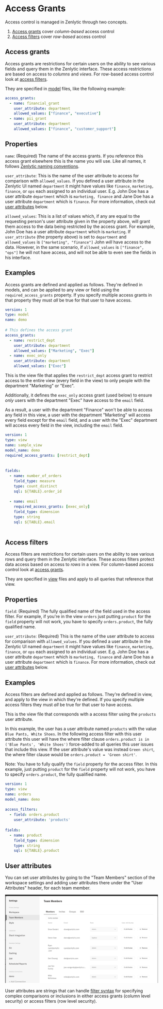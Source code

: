 # Access Grants

Access control is managed in Zenlytic through two concepts.

1. [Access grants](access_grants.md#access-grants) cover _column-based_ access control
2. [Access filters](access_grants.md#access-filters) cover _row-based_ access control

## Access grants

Access grants are restrictions for certain users on the ability to see various fields and query them in the Zenlytic interface. These access restrictions are based on access to _columns_ and _views_. For row-based access control look at [access filters](access_grants.md#access-filters).

They are specified in [model](model.md) files, like the following example:

```yaml
access_grants:
  - name: financial_grant
    user_attribute: department
    allowed_values: ["finance", "executive"]
  - name: pii_grant
    user_attribute: department
    allowed_values: ["finance", "customer_support"]
```

## Properties

`name`: (Required) The name of the access grants. If you reference this access grant elsewhere this is the name you will use. Like all names, it follows [Zenlytic naming conventions](data_modeling.md#naming-conventions).

`user_attribute`: This is the name of the user attribute to access for comparison with `allowed_values`. If you defined a user attribute in the Zenlytic UI named `department` it might have values like `finance`, `marketing, finance`, or `ops` each assigned to an individual user. E.g. John Doe has a user attribute `department` which is `marketing, finance` and Jane Doe has a user attribute `department` which is `finance`. For more information, check out [user attributes](access_grants.md#user-attributes) below.

`allowed_values`: This is a list of values which, if any are equal to the requesting person's user attribute given in the property above, will grant them access to the data being restricted by the access grant. For example, John Doe has a user attribute `department` which is `marketing`. If `user_attribute` (the property above) is set to `department` and `allowed_values` is `["marketing", "finance"]` John _will_ have access to the data. However, in the same scenario, if `allowed_values` is `["finance", "ops"]` he will not have access, and will not be able to even see the fields in his interface.

## Examples

Access grants are defined and applied as follows. They're defined in models, and can be applied to any view or field using the `required_access_grants` property. If you specify multiple access grants in that property they must _all_ be true for that user to have access.

```yaml
version: 1
type: model
name: demo

# This defines the access grant
access_grants:
  - name: restrict_dept
    user_attribute: department
    allowed_values: ["Marketing", "Exec"]
  - name: exec_only
    user_attribute: department
    allowed_values: ["Exec"]
```

This is the view file that applies the `restrict_dept` access grant to restrict access to the entire view (every field in the view) to only people with the department "Marketing" or "Exec".

Additionally, it defines the `exec_only` access grant (used below) to ensure _only_ users with the department "Exec" have access to the `email` field.

As a result, a user with the department "Finance" won't be able to access any field in this view, a user with the department "Marketing" will access every field except for the `email` field, and a user with the "Exec" department will access every field in the view, including the `email` field.

```yaml
version: 1
type: view
name: sample_view
model_name: demo
required_access_grants: [restrict_dept]


fields:
  - name: number_of_orders
    field_type: measure
    type: count_distinct
    sql: ${TABLE}.order_id

  - name: email
    required_access_grants: [exec_only]
    field_type: dimension
    type: string
    sql: ${TABLE}.email
  
```

## Access filters

Access filters are restrictions for certain users on the ability to see various rows and query them in the Zenlytic interface. These access filters protect data access based on access to _rows_ in a view. For column-based access control look at [access grants](access_grants.md#access-grants).

They are specified in [view](view.md) files and apply to all queries that reference that view.

## Properties

`field`: (Required) The fully qualified name of the field used in the access filter. For example, if you're in the view `orders` just putting `product` for the `field` property will not work, you have to specify `orders.product`, the fully qualified name.

`user_attribute`: (Required) This is the name of the user attribute to access for comparison with `allowed_values`. If you defined a user attribute in the Zenlytic UI named `department` it might have values like `finance`, `marketing, finance`, or `ops` each assigned to an individual user. E.g. John Doe has a user attribute `department` which is `marketing, finance` and Jane Doe has a user attribute `department` which is `finance`. For more information, check out [user attributes](access_grants.md#user-attributes) below.

## Examples

Access filters are defined and applied as follows. They're defined in view, and apply to the view in which they're defined. If you specify multiple access filters they must _all_ be true for that user to have access.

This is the view file that corresponds with a access filter using the `products` user attribute.

In this example, the user has a user attribute named `products` with the value `Blue Pants, White Shoes`. In the following access filter with this user attribute this user will have the where filter clause `orders.product is in ('Blue Pants', 'White Shoes')` force-added to all queries this user issues that include this view. If the user attribute's value was instead `Green shirt`, the where filter clause would be `orders.product = 'Green shirt'`.

Note: You have to fully qualify the `field` property for the access filter. In this example, just putting `product` for the `field` property will not work, you have to specify `orders.product`, the fully qualified name.

```yaml
version: 1
type: view
name: orders
model_name: demo

access_filters:
  - field: orders.product
    user_attribute: 'products'

fields:
  - name: product
    field_type: dimension
    type: string
    sql: ${TABLE}.product

```

## User attributes

You can set user attributes by going to the "Team Members" section of the workspace settings and adding user attributes there under the "User Attributes" header, for each team member.

![team-members](../assets/3_zenlytic_ui/settings-team-members-attrs.png)

User attributes are strings that can handle [filter syntax](field_filter.md) for specifying complex comparisons or inclusions in either access grants (column level security) or access filters (row level security).
